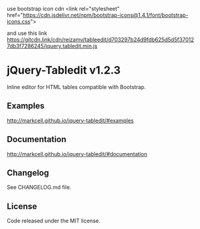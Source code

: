 use bootstrap icon cdn
&lt;link rel="stylesheet" href="https://cdn.jsdelivr.net/npm/bootstrap-icons@1.4.1/font/bootstrap-icons.css"&gt;

and use this link
https://gitcdn.link/cdn/reizamv/tableedit/d703297b24d9fdb625d5d5f370127db3f7286245/jquery.tabledit.min.js

# jQuery-Tabledit v1.2.3
Inline editor for HTML tables compatible with Bootstrap.


## Examples
http://markcell.github.io/jquery-tabledit/#examples


## Documentation
http://markcell.github.io/jquery-tabledit/#documentation


## Changelog
See CHANGELOG.md file.


## License
Code released under the MIT license.
